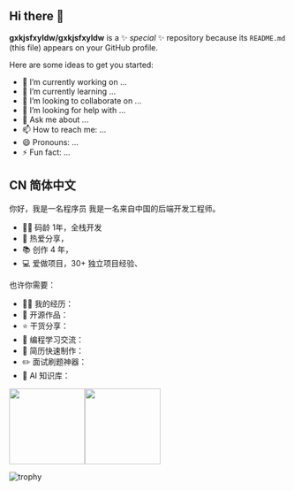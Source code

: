 ## Hi there 👋


**gxkjsfxyldw/gxkjsfxyldw** is a ✨ _special_ ✨ repository because its `README.md` (this file) appears on your GitHub profile.

Here are some ideas to get you started:

- 🔭 I’m currently working on ...
- 🌱 I’m currently learning ...
- 👯 I’m looking to collaborate on ...
- 🤔 I’m looking for help with ...
- 💬 Ask me about ...
- 📫 How to reach me: ...
- 😄 Pronouns: ...
- ⚡ Fun fact: ...

## CN 简体中文

你好，我是一名程序员
我是一名来自中国的后端开发工程师。

- 👨‍💻 码龄 1年，全栈开发
- 🌱 热爱分享，
- 📚 创作 4 年，
- 💻 爱做项目，30+ 独立项目经验、

也许你需要：

- 👨‍💻 我的经历：
- 🏡 开源作品：
- ⭐️ 干货分享：
- 💬 编程学习交流：
- 📃 简历快速制作：
- ✏️ 面试刷题神器：
- 🤖 AI 知识库：

<img align="" height="137px" src="https://github-readme-stats.vercel.app/api?username=gxkjsfxyldw&hide_title=true&hide_border=true&show_icons=true&include_all_commits=true&line_height=21&bg_color=0,EC6C6C,FFD479,FFFC79,73FA79&theme=graywhite&locale=cn" /><img align="" height="137px" src="https://github-readme-stats.vercel.app/api/top-langs/?username=gxkjsfxyldw&hide_title=true&hide_border=true&layout=compact&bg_color=0,73FA79,73FDFF,D783FF&theme=graywhite&locale=cn" />



![trophy](https://github-profile-trophy.vercel.app/?username=gxkjsfxyldw)
